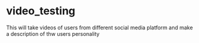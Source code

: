 # video_testing
 This will take videos of users from different social media platform and make a description of thw users personality
